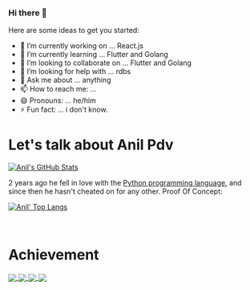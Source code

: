 ### Hi there 👋



Here are some ideas to get you started:

- 🔭 I’m currently working on ... React.js
- 🌱 I’m currently learning ... Flutter and Golang
- 👯 I’m looking to collaborate on ... Flutter and Golang
- 🤔 I’m looking for help with ... rdbs
- 💬 Ask me about ... anything
- 📫 How to reach me: ... 
- 😄 Pronouns: ... he/him
- ⚡ Fun fact: ... i don't know.

# Let's talk about Anil Pdv

[![Anil's GitHub Stats](https://github-readme-stats.vercel.app/api?username=anilpdv&show_icons=false&theme=algolia)](https://bit.ly/2DRJEXJ)


2 years ago he fell in love with the [Python programming language](https://golang.org), and since then he hasn't cheated on for any other. Proof Of Concept:

[![Anil' Top Langs](https://github-readme-stats.vercel.app/api/top-langs/?username=anilpdv&layout=compact&theme=algolia)](https://bit.ly/2DRJEXJ)

<br>

# Achievement

<a href="https://github.com/anilpdv/ebook_viewer_project">
  <img align="center" src="https://github-readme-stats.vercel.app/api/pin/?username=anilpdv&repo=ebook_viewer_project&theme=algolia" />
</a>
<a href="https://github.com/anilpdv/quotesrestapi-refactor">
  <img align="center" src="https://github-readme-stats.vercel.app/api/pin/?username=anilpdv&repo=quotesrestapi-refactor&theme=algolia" />
</a>
<a href="https://github.com/anilpdv/musiq-app">
  <img align="center" src="https://github-readme-stats.vercel.app/api/pin/?username=anilpdv&repo=musiq-app&theme=algolia" />
</a>
<a href="https://github.com/anilpdv/video-spider">
  <img align="center" src="https://github-readme-stats.vercel.app/api/pin/?username=anilpdv&repo=video-spider&theme=algolia" />
</a>

